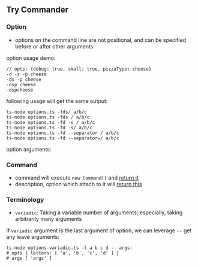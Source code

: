 ## Try Commander

### Option

* options on the command line are not positional, and can be specified before or after other arguments

option usage demo:

```shell
// opts: {debug: true, small: true, pizzaType: cheese} 
-d -s -p cheese
-ds -p cheese
-dsp cheese
-dspcheese
```

following usage will get the same output:

```shell
ts-node options.ts -fds/ a/b/c
ts-node options.ts -fds / a/b/c
ts-node options.ts -fd -s / a/b/c
ts-node options.ts -fd -s/ a/b/c
ts-node options.ts -fd --separator / a/b/c
ts-node options.ts -fd --separator=/ a/b/c
```

option arguments:

### Command

* command will execute `new Command()`
  and [return it](https://github.com/tj/commander.js/blob/82fcb98cc27164a98e0c5f2c6f54621b5bbceef9/lib/command.js#L161)
* description, option which attach to it
  will [return this](https://github.com/tj/commander.js/blob/82fcb98cc27164a98e0c5f2c6f54621b5bbceef9/lib/command.js)

### Terminology

* `variadic`: Taking a variable number of arguments; especially, taking arbitrarily many arguments

If `variadic` argument is the last argument of option, we can leverage `--` get any leave arguments:

```shell
ts-node options-variadic.ts -l a b c d -- args:
# opts { letters: [ 'a', 'b', 'c', 'd' ] }
# args [ 'args' ]
```
